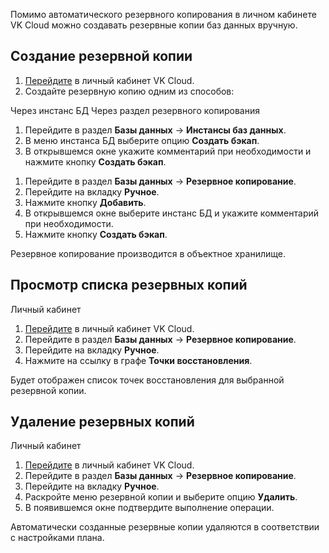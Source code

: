 Помимо автоматического резервного копирования в личном кабинете VK Cloud можно создавать резервные копии баз данных вручную.

## Создание резервной копии

1. [Перейдите](https://mcs.mail.ru/app/) в личный кабинет VK Cloud.
1. Создайте резервную копию одним из способов:

<tabs>
<tablist>
<tab>Через инстанс БД</tab>
<tab>Через раздел резервного копирования</tab>
</tablist>
<tabpanel>

1. Перейдите в раздел **Базы данных** → **Инстансы баз данных**.
1. В меню инстанса БД выберите опцию **Создать бэкап**.
1. В открывшемся окне укажите комментарий при необходимости и нажмите кнопку **Создать бэкап**.

</tabpanel>
<tabpanel>

1. Перейдите в раздел **Базы данных** → **Резервное копирование**.
1. Перейдите на вкладку **Ручное**.
1. Нажмите кнопку **Добавить**.
1. В открывшемся окне выберите инстанс БД и укажите комментарий при необходимости.
1. Нажмите кнопку **Создать бэкап**.

</tabpanel>
</tabs>

<info>

Резервное копирование производится в объектное хранилище.

</info>

## Просмотр списка резервных копий

<tabs>
<tablist>
<tab>Личный кабинет</tab>
</tablist>
<tabpanel>

1. [Перейдите](https://mcs.mail.ru/app/) в личный кабинет VK Cloud.
1. Перейдите в раздел **Базы данных** → **Резервное копирование**.
1. Перейдите на вкладку **Ручное**.
1. Нажмите на ссылку в графе **Точки восстановления**.

Будет отображен список точек восстановления для выбранной резервной копии.

</tabpanel>
</tabs>

## Удаление резервных копий

<tabs>
<tablist>
<tab>Личный кабинет</tab>
</tablist>
<tabpanel>

1. [Перейдите](https://mcs.mail.ru/app/) в личный кабинет VK Cloud.
1. Перейдите в раздел **Базы данных** → **Резервное копирование**.
1. Перейдите на вкладку **Ручное**.
1. Раскройте меню резервной копии и выберите опцию **Удалить**.
1. В появившемся окне подтвердите выполнение операции.

</tabpanel>
</tabs>

<info>

Автоматически созданные резервные копии удаляются в соответствии с настройками плана.

</info>
